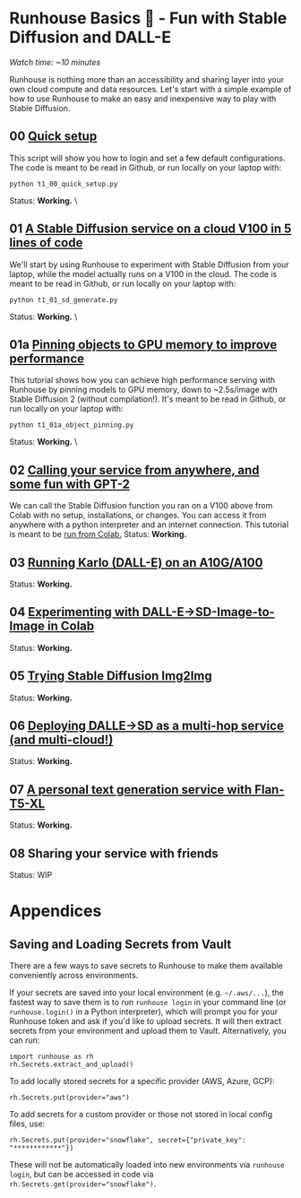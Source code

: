 # Runhouse Basics 🐣 - Fun with Stable Diffusion and DALL-E

_Watch time: ~10 minutes_

Runhouse is nothing more than an accessibility and sharing
layer into your own cloud compute and data resources. Let's
start with a simple example of how to use Runhouse to make an
easy and inexpensive way to play with Stable Diffusion.

## 00 [Quick setup](./t1_00_quick_setup.py)

This script will show you how to login and set a few default configurations. 
The code is meant to be read in Github, or run locally on your laptop with:
```commandline
python t1_00_quick_setup.py
```
Status: **Working.** \

## 01 [A Stable Diffusion service on a cloud V100 in 5 lines of code](./t1_01_sd_generate.py)

We'll start by using Runhouse to experiment with Stable 
Diffusion from your laptop, while the model actually runs on a V100
in the cloud. The code is meant to be read in Github, or run locally on your 
laptop with:
```commandline
python t1_01_sd_generate.py
```
Status: **Working.** \

## 01a [Pinning objects to GPU memory to improve performance](./t1_01a_object_pinning.py)

This tutorial shows how you can achieve high performance serving with 
Runhouse by pinning models to GPU memory, down to ~2.5s/image with Stable Diffusion 2 
(without compilation!). It's meant to be read in Github, or run locally on your laptop with:
```commandline
python t1_01a_object_pinning.py
```
Status: **Working.** \

## 02 [Calling your service from anywhere, and some fun with GPT-2](https://colab.research.google.com/github/run-house/tutorials/blob/main/t01_Stable_Diffusion/t1_02_Colab_Stable_Diffusion.ipynb)

We can call the Stable Diffusion function you ran on a V100 above from Colab
with no setup, installations, or changes. You can access it from anywhere with a python
interpreter and an internet connection.
This tutorial is meant to be [run from Colab.](https://colab.research.google.com/github/run-house/tutorials/blob/main/t01_Stable_Diffusion/t1_02_Colab_Stable_Diffusion.ipynb)
Status: **Working.**

## 03 [Running Karlo (DALL-E) on an A10G/A100](./t1_03_dalle_generate.py)

Status: **Working.**

## 04 [Experimenting with DALL-E->SD-Image-to-Image in Colab](https://colab.research.google.com/github/run-house/tutorials/blob/main/t01_Stable_Diffusion/t1_04_Colab_Dalle_to_SD_img2img.ipynb)

Status: **Working.**

## 05 [Trying Stable Diffusion Img2Img](t1_05_sd_img2img.py)

Status: **Working.**

## 06 [Deploying DALLE->SD as a multi-hop service (and multi-cloud!)](t1_06_dalle_sd_pipeline.py)

Status: **Working.**

## 07 [A personal text generation service with Flan-T5-XL](./t1_07_flan_t5_xl_generate.py)

Status: **Working.**

## 08 Sharing your service with friends

Status: WIP

# Appendices

## Saving and Loading Secrets from Vault

There are a few ways to save secrets to Runhouse to make
them available conveniently across environments.

If your secrets are saved into your local environment (e.g. `~/.aws/...`), 
the fastest way to save them is to run `runhouse login` in your command line 
(or `runhouse.login()` in a Python interpreter), which will prompt you for 
your Runhouse token and ask if you'd like to upload secrets. It will then 
extract secrets from your environment and upload them to Vault. Alternatively, 
you can run:
```
import runhouse as rh
rh.Secrets.extract_and_upload()
```

To add locally stored secrets for a specific provider (AWS, Azure, GCP):
```
rh.Secrets.put(provider="aws")
```

To add secrets for a custom provider or those not stored in local config files, use:

```
rh.Secrets.put(provider="snowflake", secret={"private_key": "************"})
```
These will not be automatically loaded into new environments via `runhouse login`,
but can be accessed in code via `rh.Secrets.get(provider="snowflake")`.